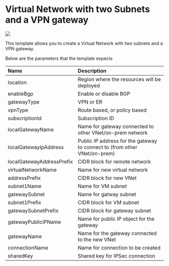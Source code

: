# Virtual Network with two Subnets and a VPN gateway

<a href="https://portal.azure.com/#create/Microsoft.Template/uri/https%3A%2F%2Fraw.githubusercontent.com%2FAzure%2Fazure-quickstart-templates%2Fmaster%2Farm-asm-s2s%2Fazuredeploy.json" target="_blank">
    <img src="http://azuredeploy.net/deploybutton.png"/>
</a>

This template allows you to create a Virtual Network with two subnets and a VPN gateway.

Below are the parameters that the template expects

| Name   | Description    |
|:--- |:---|
| location | Region where the resources will be deployed |
| enableBgp | Enable or disable BGP |
| gatewayType | VPN or ER |
| vpnType | Route based, or policy based |
| subscriptionId | Subscription ID |
| localGatewayName | Name for gateway connected to other VNet/on-prem network |
| localGatewayIpAddress | Public IP address for the gateway to connect to (from other VNet/on-prem) |
| localGatewayAddressPrefix | CIDR block for remote network |
| virtualNetworkName | Name for new virtual network |
| addressPrefix | CIDR block for new VNet |
| subnet1Name | Name for VM subnet |
| gatewaySubnet | Name for gatway subnet |
| subnet1Prefix | CIDR block for VM subnet |
| gatewaySubnetPrefix | CIDR block for gateway subnet |
| gatewayPublicIPName | Name for public IP object for the gateway |
| gatewayName | Name for the gateway connected to the new VNet |
| connectionName | Name for connection to be created |
| sharedKey | Shared key for IPSec connection |
